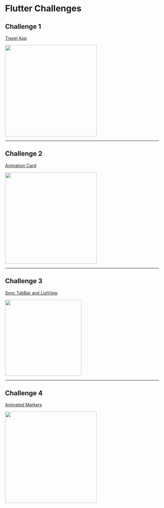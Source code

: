 # Flutter Challenges

## Challenge 1

[Travel App](https://github.com/nikiforosper/flutter_challenges/tree/main/lib/travel_app)

<img src="readme_gifs/travel_app.gif" width="300">

***
## Challenge 2

[Animation Card](https://github.com/nikiforosper/flutter_challenges/tree/main/lib/sliver_animation_card)

<img src="readme_gifs/sliver_home.gif" width="300">

***
## Challenge 3
[Sync TabBar and ListView](https://github.com/nikiforosper/flutter_challenges/tree/main/lib/listview_tabbar)

<img src="readme_gifs/sync_tab_listview.gif" width="250">

***
## Challenge 4
[Animated Markers](https://github.com/nikiforosper/flutter_challenges/tree/main/lib/map)

<img src="readme_gifs/animated_map.gif" width="300">
